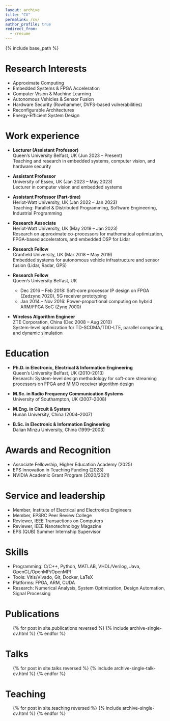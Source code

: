```yaml
---
layout: archive
title: "CV"
permalink: /cv/
author_profile: true
redirect_from:
  - /resume
---
```


{% include base_path %}

Research Interests
======
* Approximate Computing  
* Embedded Systems & FPGA Acceleration  
* Computer Vision & Machine Learning  
* Autonomous Vehicles & Sensor Fusion  
* Hardware Security (Rowhammer, DVFS-based vulnerabilities)  
* Reconfigurable Architectures  
* Energy-Efficient System Design

Work experience
======
* **Lecturer (Assistant Professor)**  
  Queen’s University Belfast, UK (Jun 2023 – Present)  
  Teaching and research in embedded systems, computer vision, and hardware security

* **Assistant Professor**  
  University of Essex, UK (Jan 2023 – May 2023)  
  Lecturer in computer vision and embedded systems

* **Assistant Professor (Part-time)**  
  Heriot-Watt University, UK (Jan 2022 – Jan 2023)  
  Teaching: Parallel & Distributed Programming, Software Engineering, Industrial Programming

* **Research Associate**  
  Heriot-Watt University, UK (May 2019 – Jan 2023)  
  Research on approximate co-processors for mathematical optimization, FPGA-based accelerators, and embedded DSP for Lidar
  
* **Research Fellow**  
  Cranfield University, UK (Mar 2018 – May 2019)  
  Embedded systems for autonomous vehicle infrastructure and sensor fusion (Lidar, Radar, GPS)

* **Research Fellow**  
  Queen’s University Belfast, UK  
  - Dec 2016 – Feb 2018: Soft-core processor IP design on FPGA (Zedzynq 7020), 5G receiver prototyping  
  - Jan 2014 – Nov 2016: Power-proportional computing on hybrid ARM/FPGA SoC (Zynq 7000)

* **Wireless Algorithm Engineer**  
  ZTE Corporation, China (Dec 2008 – Aug 2010)  
  System-level optimization for TD-SCDMA/TDD-LTE, parallel computing, and dynamic simulation

Education
======
* **Ph.D. in Electronic, Electrical & Information Engineering**  
  Queen’s University Belfast, UK (2010–2013)  
  Research: System-level design methodology for soft-core streaming processors on FPGA and MIMO receiver algorithm design

* **M.Sc. in Radio Frequency Communication Systems**  
  University of Southampton, UK (2007–2008)

* **M.Eng. in Circuit & System**  
  Hunan University, China (2004–2007)  

* **B.Sc. in Electronic & Information Engineering**  
  Dalian Minzu University, China (1999–2003)

Awards and Recognition
======
* Associate Fellowship, Higher Education Academy (2025)  
* EPS Innovation in Teaching Funding (2023)
* NVIDIA Academic Grant Program (2020/2021)

Service and leadership
======
* Member, Institute of Electrical and Electronics Engineers 
* Member, EPSRC Peer Review College  
* Reviewer, IEEE Transactions on Computers  
* Reviewer, IEEE Nanotechnology Magazine 
* EPS (QUB) Summer Internship Supervisor
  
Skills
======
* Programming: C/C++, Python, MATLAB, VHDL/Verilog, Java, OpenCL/OpenMP/OpenMPI
* Tools: Vitis/Vivado, Git, Docker, LaTeX  
* Platforms: FPGA, ARM, CUDA
* Research: Numerical Analysis, System Optimization, Design Automation, Signal Processing

Publications
======
  <ul>{% for post in site.publications reversed %}
    {% include archive-single-cv.html %}
  {% endfor %}</ul>
  
Talks
======
  <ul>{% for post in site.talks reversed %}
    {% include archive-single-talk-cv.html  %}
  {% endfor %}</ul>
  
Teaching
======
  <ul>{% for post in site.teaching reversed %}
    {% include archive-single-cv.html %}
  {% endfor %}</ul>

